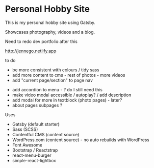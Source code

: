# Personal Hobby Site

This is my personal hobby site using Gatsby.

Showcases photography, videos and a blog.

Need to redo dev portfolio after this

<http://jennego.netlify.app>

to do

- be more consistent with colours / tidy sass
- add more content to cms - rest of photos - more videos
- add "current page/section" to page nav
<!-- https://www.gatsbyjs.com/docs/reference/built-in-components/gatsby-link/
https://reach.tech/router/api/Link -->
- add accordion to menu - ? do I still need this
- make video modal accessible / autoplay? / add description
- add modal for more in textblock (photo pages) - later?
- about pages subpages ?

Uses

- Gatsby (default starter)
- Sass (SCSS)
- Contentful CMS (content source)
- WordPress.com (content source) - no auto rebuilds with WordPress
- Font Awesome
- Bootstrap / Reactstrap
- react-menu-burger
- simple-react-lightbox
